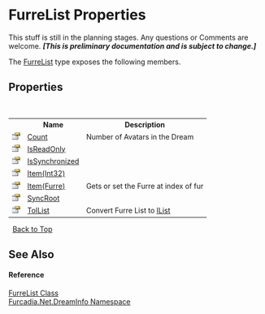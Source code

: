 # FurreList Properties
This stuff is still in the planning stages. Any questions or Comments are welcome. _**\[This is preliminary documentation and is subject to change.\]**_

The <a href="T_Furcadia_Net_DreamInfo_FurreList">FurreList</a> type exposes the following members.


## Properties
&nbsp;<table><tr><th></th><th>Name</th><th>Description</th></tr><tr><td>![Public property](media/pubproperty.gif "Public property")</td><td><a href="P_Furcadia_Net_DreamInfo_FurreList_Count">Count</a></td><td>
Number of Avatars in the Dream</td></tr><tr><td>![Public property](media/pubproperty.gif "Public property")</td><td><a href="P_Furcadia_Net_DreamInfo_FurreList_IsReadOnly">IsReadOnly</a></td><td></td></tr><tr><td>![Public property](media/pubproperty.gif "Public property")</td><td><a href="P_Furcadia_Net_DreamInfo_FurreList_IsSynchronized">IsSynchronized</a></td><td></td></tr><tr><td>![Public property](media/pubproperty.gif "Public property")</td><td><a href="P_Furcadia_Net_DreamInfo_FurreList_Item_1">Item(Int32)</a></td><td></td></tr><tr><td>![Public property](media/pubproperty.gif "Public property")</td><td><a href="P_Furcadia_Net_DreamInfo_FurreList_Item">Item(Furre)</a></td><td>
Gets or set the Furre at index of fur</td></tr><tr><td>![Public property](media/pubproperty.gif "Public property")</td><td><a href="P_Furcadia_Net_DreamInfo_FurreList_SyncRoot">SyncRoot</a></td><td></td></tr><tr><td>![Public property](media/pubproperty.gif "Public property")</td><td><a href="P_Furcadia_Net_DreamInfo_FurreList_ToIList">ToIList</a></td><td>
Convert Furre List to <a href="http://msdn2.microsoft.com/en-us/library/30ft6hw7" target="_blank">IList</a></td></tr></table>&nbsp;
<a href="#furrelist-properties">Back to Top</a>

## See Also


#### Reference
<a href="T_Furcadia_Net_DreamInfo_FurreList">FurreList Class</a><br /><a href="N_Furcadia_Net_DreamInfo">Furcadia.Net.DreamInfo Namespace</a><br />